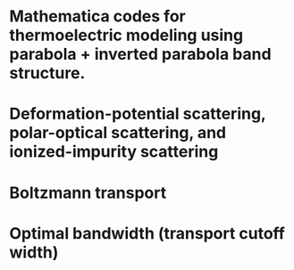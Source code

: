 # Mathematica codes for thermoelectric modeling using parabola + inverted parabola band structure.
# Deformation-potential scattering, polar-optical scattering, and ionized-impurity scattering
# Boltzmann transport
# Optimal bandwidth (transport cutoff width)
